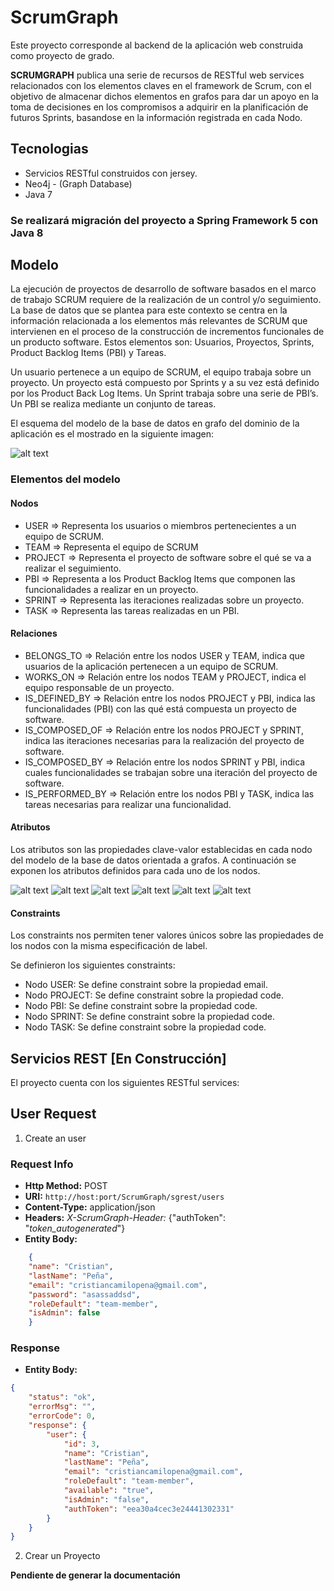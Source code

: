 # ScrumGraph 

Este proyecto corresponde al backend de la aplicación web construida como proyecto de grado.

**SCRUMGRAPH** publica una serie de recursos de RESTful web services relacionados con los elementos claves en el framework de Scrum,  con el objetivo de almacenar dichos elementos en grafos para dar un apoyo en la toma de decisiones en los compromisos a adquirir en la planificación de futuros Sprints, basandose en la información registrada en cada Nodo.

## Tecnologias
   * Servicios RESTful construidos con jersey.
   * Neo4j - (Graph Database)
   * Java 7

### Se realizará migración del proyecto a Spring Framework 5 con Java 8

## Modelo 

La ejecución de proyectos de desarrollo de software basados en el marco de trabajo SCRUM requiere de la realización de un control y/o seguimiento.  La base de datos que se plantea para este contexto se centra en la información relacionada a los elementos más relevantes de SCRUM que intervienen en el proceso de la construcción de incrementos funcionales de un producto software.  Estos elementos son: Usuarios, Proyectos, Sprints, Product Backlog Items (PBI) y Tareas.

Un usuario pertenece a un equipo de SCRUM, el equipo trabaja sobre un proyecto. Un proyecto está compuesto por Sprints y a su vez está definido por los Product Back Log Items. Un Sprint trabaja sobre una serie de PBI’s.  Un PBI se realiza mediante un conjunto de tareas.

El esquema del modelo de la base de datos en grafo del dominio de la aplicación es el mostrado en la siguiente imagen:

![alt text](img/modelodominio.png)

### Elementos del modelo

#### Nodos

* USER => Representa los usuarios o miembros pertenecientes a un equipo de SCRUM.
* TEAM => Representa el equipo de SCRUM
* PROJECT => Representa el proyecto de software sobre el qué se va a realizar el seguimiento.
* PBI => Representa a los Product Backlog Items que componen las funcionalidades a realizar en un proyecto. 
* SPRINT => Representa las iteraciones realizadas sobre un proyecto.
* TASK => Representa las tareas realizadas en un PBI.

#### Relaciones

- BELONGS_TO => Relación entre los nodos USER y TEAM,  indica que usuarios de la aplicación pertenecen a un equipo de SCRUM.
- WORKS_ON => Relación entre los nodos TEAM y PROJECT,  indica el equipo responsable de un proyecto.
- IS_DEFINED_BY => Relación entre los nodos PROJECT y PBI, indica las funcionalidades (PBI) con las qué está compuesta un proyecto de software.
- IS_COMPOSED_OF => Relación entre los nodos PROJECT y SPRINT, indica las iteraciones  necesarias para la realización del proyecto de software.
- IS_COMPOSED_BY => Relación entre los nodos SPRINT y PBI, indica cuales funcionalidades se trabajan sobre una iteración del proyecto de software. 
- IS_PERFORMED_BY => Relación entre los nodos PBI y TASK, indica las tareas necesarias para realizar una funcionalidad.

#### Atributos

Los atributos son las propiedades clave-valor establecidas en cada nodo del modelo de la base de datos orientada a grafos.
A continuación se exponen los atributos definidos para cada uno de los nodos.

![alt text](img/attr_user.png)
![alt text](img/attr_team.png)
![alt text](img/attr_project.png)
![alt text](img/attr_pbi.png)
![alt text](img/attr_sprint.png)
![alt text](img/attr_task.png)

#### Constraints

Los constraints nos permiten tener valores únicos sobre las propiedades de los nodos con la misma especificación de label. 

Se definieron los siguientes constraints:

- Nodo USER: Se define constraint sobre la propiedad email.
- Nodo PROJECT: Se define constraint sobre la propiedad code.
- Nodo PBI: Se define constraint sobre la propiedad code.
- Nodo SPRINT: Se define constraint sobre la propiedad code.
- Nodo TASK: Se define constraint sobre la propiedad code.


## Servicios REST [En Construcción]


El proyecto cuenta con los siguientes RESTful services:

## User Request

1. Create an user

### Request Info
-	**Http Method:** POST
-	**URI:**	````http://host:port/ScrumGraph/sgrest/users````
-	**Content-Type:**	application/json
-	**Headers:**	*X-ScrumGraph-Header:* {"authToken": "*token_autogenerated*"}
-	**Entity Body:**
```json
    {
    "name": "Cristian",
    "lastName": "Peña",
    "email": "cristiancamilopena@gmail.com",
    "password": "asassaddsd",
    "roleDefault": "team-member",
    "isAdmin": false
    }
```

### Response

+	**Entity Body:**
```json
{
    "status": "ok",
    "errorMsg": "",
    "errorCode": 0,
    "response": {
        "user": {
            "id": 3,
            "name": "Cristian",
            "lastName": "Peña",
            "email": "cristiancamilopena@gmail.com",
            "roleDefault": "team-member",
            "available": "true",
            "isAdmin": "false",
            "authToken": "eea30a4cec3e24441302331"
        }
    }
}
```


2. Crear un Proyecto

**Pendiente de generar la documentación**
